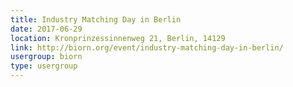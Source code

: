 ```yaml
---
title: Industry Matching Day in Berlin
date: 2017-06-29
location: Kronprinzessinnenweg 21, Berlin, 14129
link: http://biorn.org/event/industry-matching-day-in-berlin/
usergroup: biorn
type: usergroup
---
```


